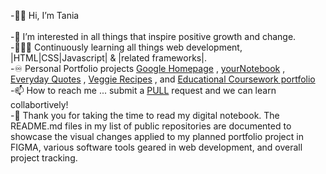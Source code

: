 -👋🏽 Hi, I’m Tania
<br>
<br>
-📔  I’m interested in all things that inspire positive growth and change.
<br>
-👩🏽‍🏫  Continuously learning all things web development, |HTML|CSS|Javascript| & |related frameworks|.
<br>
-♾️  Personal Portfolio projects [Google Homepage](https://twodunlami.github.io/SearchClone/) , [yourNotebook](https://twodunlami.github.io/yourNotebook/) , [Everyday Quotes](https://github.com/TWOdunlami/PerspectiveQuotes) , [Veggie Recipes](https://github.com/TWOdunlami/Odin-Veggie-Recipes) , and [Educational Coursework portfolio](https://twar-portfolio.netlify.app/)
<br>
-📫  How to reach me ... submit a [PULL](https://github.com/TWOdunlami) request and we can learn collabortively!
<br>
-📓  Thank you for taking the time to read my digital notebook. The README.md files in my list of public repositories are documented to showcase the visual changes applied to my planned portfolio project in FIGMA, various software tools geared in web development, and overall project tracking.

<!---
TWOdunlami/TWOdunlami is a ✨ special ✨ repository because its `README.md` (this file) appears on your GitHub profile.
You can click the Preview link to take a look at your changes.
--->
